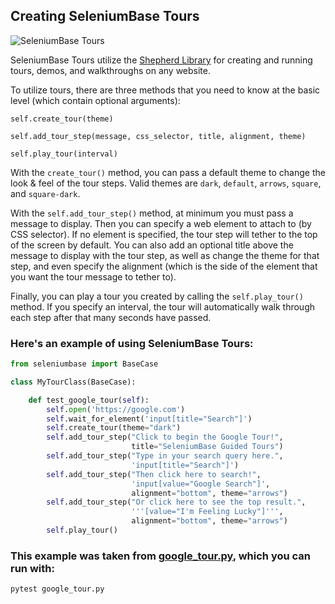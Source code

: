 ## Creating SeleniumBase Tours

![](https://cdn2.hubspot.net/hubfs/100006/images/google_tour.gif "SeleniumBase Tours")<br>

SeleniumBase Tours utilize the [Shepherd Library](https://cdnjs.com/libraries/shepherd/1.8.1) for creating and running tours, demos, and walkthroughs on any website.

To utilize tours, there are three methods that you need to know at the basic level (which contain optional arguments):

``self.create_tour(theme)``

``self.add_tour_step(message, css_selector, title, alignment, theme)``

``self.play_tour(interval)``

With the ``create_tour()`` method, you can pass a default theme to change the look & feel of the tour steps. Valid themes are ``dark``, ``default``, ``arrows``, ``square``, and ``square-dark``.

With the ``self.add_tour_step()`` method, at minimum you must pass a message to display. Then you can specify a web element to attach to (by CSS selector). If no element is specified, the tour step will tether to the top of the screen by default. You can also add an optional title above the message to display with the tour step, as well as change the theme for that step, and even specify the alignment (which is the side of the element that you want the tour message to tether to).

Finally, you can play a tour you created by calling the ``self.play_tour()`` method. If you specify an interval, the tour will automatically walk through each step after that many seconds have passed.

### Here's an example of using SeleniumBase Tours:

```python
from seleniumbase import BaseCase

class MyTourClass(BaseCase):

    def test_google_tour(self):
        self.open('https://google.com')
        self.wait_for_element('input[title="Search"]')
        self.create_tour(theme="dark")
        self.add_tour_step("Click to begin the Google Tour!",
                           title="SeleniumBase Guided Tours")
        self.add_tour_step("Type in your search query here.",
                           'input[title="Search"]')
        self.add_tour_step("Then click here to search!",
                           'input[value="Google Search"]',
                           alignment="bottom", theme="arrows")
        self.add_tour_step("Or click here to see the top result.",
                           '''[value="I'm Feeling Lucky"]''',
                           alignment="bottom", theme="arrows")
        self.play_tour()
```

### This example was taken from [google_tour.py](https://github.com/seleniumbase/SeleniumBase/blob/master/examples/tour_examples/google_tour.py), which you can run with:

```bash
pytest google_tour.py
```
